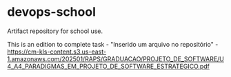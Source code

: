 # devops-school
Artifact repository for school use.

This is an edition to complete task - "Inserido um arquivo no repositório" - https://cm-kls-content.s3.us-east-1.amazonaws.com/202501/RAPS/GRADUACAO/PROJETO_DE_SOFTWARE/U4_A4_PARADIGMAS_EM_PROJETO_DE_SOFTWARE_ESTRATEGICO.pdf
